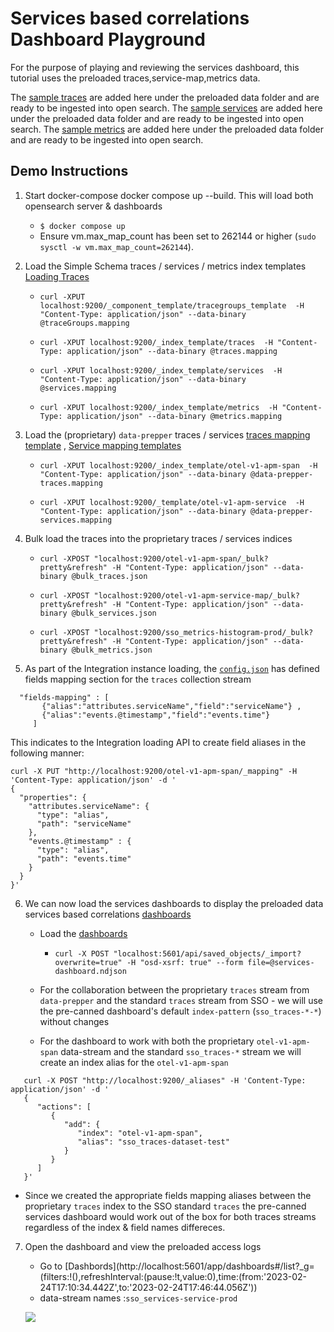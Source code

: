 # Services based correlations Dashboard Playground

For the purpose of playing and reviewing the services dashboard, this tutorial uses the preloaded traces,service-map,metrics data.

The [sample traces](bulk_traces.json) are added here under the preloaded data folder and are ready to be ingested into open search.
The [sample services](bulk_traces.json) are added here under the preloaded data folder and are ready to be ingested into open search.
The [sample metrics](bulk_metrics.json) are added here under the preloaded data folder and are ready to be ingested into open search.

## Demo Instructions

1. Start docker-compose docker compose up --build.
This will load both opensearch server & dashboards   
   - `$ docker compose up`
   - Ensure vm.max_map_count has been set to 262144 or higher (`sudo sysctl -w vm.max_map_count=262144`).
   
2. Load the Simple Schema traces / services / metrics index templates [Loading Traces](../../../../schema/observability/traces/Usage.md)
    
   - `curl -XPUT localhost:9200/_component_template/tracegroups_template  -H "Content-Type: application/json" --data-binary @traceGroups.mapping`
   
   - `curl -XPUT localhost:9200/_index_template/traces  -H "Content-Type: application/json" --data-binary @traces.mapping`
   
   - `curl -XPUT localhost:9200/_index_template/services  -H "Content-Type: application/json" --data-binary @services.mapping`
   
   - `curl -XPUT localhost:9200/_index_template/metrics  -H "Content-Type: application/json" --data-binary @metrics.mapping`


3. Load the (proprietary) `data-prepper` traces / services  [traces mapping template](../../schema/data-prepper-traces.mapping) , [Service mapping templates](../../schema/data-prepper-services.mapping)
   - `curl -XPUT localhost:9200/_index_template/otel-v1-apm-span  -H "Content-Type: application/json" --data-binary @data-prepper-traces.mapping`

   - `curl -XPUT localhost:9200/_template/otel-v1-apm-service  -H "Content-Type: application/json" --data-binary @data-prepper-services.mapping`

   
4. Bulk load the traces into the proprietary traces / services indices 
   
   - `curl -XPOST "localhost:9200/otel-v1-apm-span/_bulk?pretty&refresh" -H "Content-Type: application/json" --data-binary @bulk_traces.json`
   - `curl -XPOST "localhost:9200/otel-v1-apm-service-map/_bulk?pretty&refresh" -H "Content-Type: application/json" --data-binary @bulk_services.json`
   
   - `curl -XPOST "localhost:9200/sso_metrics-histogram-prod/_bulk?pretty&refresh" -H "Content-Type: application/json" --data-binary @bulk_metrics.json`
   


5. As part of the Integration instance loading, the [`config.json`](../../config.json) has defined fields mapping section for the `traces` collection stream
```json5
  "fields-mapping" : [
       {"alias":"attributes.serviceName","field":"serviceName"} ,
       {"alias":"events.@timestamp","field":"events.time"}
     ]
```
This indicates to the Integration loading API to create field aliases in the following manner:

```
curl -X PUT "http://localhost:9200/otel-v1-apm-span/_mapping" -H 'Content-Type: application/json' -d '
{
  "properties": {
    "attributes.serviceName": {
      "type": "alias",
      "path": "serviceName"
    },
    "events.@timestamp" : {
      "type": "alias",
      "path": "events.time"
    }
  }
}'

```


6. We can now load the services dashboards to display the preloaded data services based correlations  [dashboards](../../assets/display/services-dashboard.ndjson)
   
   - Load the [dashboards](../../assets/display/services-dashboard.ndjson) 
     - `curl -X POST "localhost:5601/api/saved_objects/_import?overwrite=true" -H "osd-xsrf: true" --form file=@services-dashboard.ndjson`

   - For the collaboration between the proprietary `traces` stream from `data-prepper` and the standard `traces` stream from SSO - we will use the pre-canned dashboard's default `index-pattern` (`sso_traces-*-*`) without changes
   - For the dashboard to work with both the proprietary `otel-v1-apm-span` data-stream and the standard `sso_traces-*` stream we will create an index alias for the `otel-v1-apm-span`
```
   curl -X POST "http://localhost:9200/_aliases" -H 'Content-Type: application/json' -d '
   {
      "actions": [
         {
            "add": {
               "index": "otel-v1-apm-span",
               "alias": "sso_traces-dataset-test"
            }
         }
      ]
   }'
```` 
    
  - Since we created the appropriate fields mapping aliases between the proprietary `traces` index to the SSO standard `traces` the pre-canned services dashboard would work out of the box for both traces streams regardless of the index & field names differeces.


7. Open the dashboard and view the preloaded access logs
   - Go to [Dashbords](http://localhost:5601/app/dashboards#/list?_g=(filters:!(),refreshInterval:(pause:!t,value:0),time:(from:'2023-02-24T17:10:34.442Z',to:'2023-02-24T17:46:44.056Z'))
   - data-stream names :`sso_services-service-prod`

   ![](img/services-dashboard.png)
